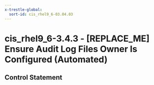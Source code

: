 ```yaml
---
x-trestle-global:
  sort-id: cis_rhel9_6-03.04.03
---
```


# cis_rhel9_6-3.4.3 - \[REPLACE_ME\] Ensure Audit Log Files Owner Is Configured (Automated)

## Control Statement
